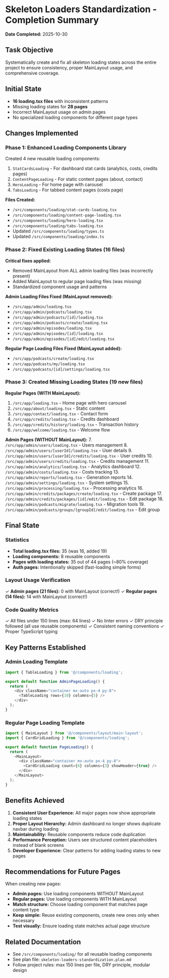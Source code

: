 # Skeleton Loaders Standardization - Completion Summary

**Date Completed:** 2025-10-30

## Task Objective
Systematically create and fix all skeleton loading states across the entire project to ensure consistency, proper MainLayout usage, and comprehensive coverage.

## Initial State
- **16 loading.tsx files** with inconsistent patterns
- Missing loading states for **28 pages**
- Incorrect MainLayout usage on admin pages
- No specialized loading components for different page types

## Changes Implemented

### Phase 1: Enhanced Loading Components Library
Created 4 new reusable loading components:
1. `StatCardsLoading` - For dashboard stat cards (analytics, costs, credits pages)
2. `ContentPageLoading` - For static content pages (about, contact)
3. `HeroLoading` - For home page with carousel
4. `TabsLoading` - For tabbed content pages (costs page)

**Files Created:**
- `/src/components/loading/stat-cards-loading.tsx`
- `/src/components/loading/content-page-loading.tsx`
- `/src/components/loading/hero-loading.tsx`
- `/src/components/loading/tabs-loading.tsx`
- Updated `/src/components/loading/types.ts`
- Updated `/src/components/loading/index.ts`

### Phase 2: Fixed Existing Loading States (16 files)
**Critical fixes applied:**
- Removed MainLayout from ALL admin loading files (was incorrectly present)
- Added MainLayout to regular page loading files (was missing)
- Standardized component usage and patterns

**Admin Loading Files Fixed (MainLayout removed):**
- `/src/app/admin/loading.tsx`
- `/src/app/admin/podcasts/loading.tsx`
- `/src/app/admin/podcasts/[id]/loading.tsx`
- `/src/app/admin/podcasts/create/loading.tsx`
- `/src/app/admin/episodes/loading.tsx`
- `/src/app/admin/episodes/[id]/loading.tsx`
- `/src/app/admin/episodes/[id]/edit/loading.tsx`

**Regular Page Loading Files Fixed (MainLayout added):**
- `/src/app/podcasts/create/loading.tsx`
- `/src/app/podcasts/my/loading.tsx`
- `/src/app/podcasts/[id]/settings/loading.tsx`

### Phase 3: Created Missing Loading States (19 new files)

**Regular Pages (WITH MainLayout):**
1. `/src/app/loading.tsx` - Home page with hero carousel
2. `/src/app/about/loading.tsx` - Static content
3. `/src/app/contact/loading.tsx` - Contact form
4. `/src/app/credits/loading.tsx` - Credits dashboard
5. `/src/app/credits/history/loading.tsx` - Transaction history
6. `/src/app/welcome/loading.tsx` - Welcome flow

**Admin Pages (WITHOUT MainLayout):**
7. `/src/app/admin/users/loading.tsx` - Users management
8. `/src/app/admin/users/[userId]/loading.tsx` - User details
9. `/src/app/admin/users/[userId]/credits/loading.tsx` - User credits
10. `/src/app/admin/users/credits/loading.tsx` - Credits management
11. `/src/app/admin/analytics/loading.tsx` - Analytics dashboard
12. `/src/app/admin/costs/loading.tsx` - Costs tracking
13. `/src/app/admin/reports/loading.tsx` - Generation reports
14. `/src/app/admin/settings/loading.tsx` - System settings
15. `/src/app/admin/processing/loading.tsx` - Processing analytics
16. `/src/app/admin/credits/packages/create/loading.tsx` - Create package
17. `/src/app/admin/credits/packages/[id]/edit/loading.tsx` - Edit package
18. `/src/app/admin/podcasts/migrate/loading.tsx` - Migration tools
19. `/src/app/admin/podcasts/groups/[groupId]/edit/loading.tsx` - Edit group

## Final State

### Statistics
- **Total loading.tsx files:** 35 (was 16, added 19)
- **Loading components:** 8 reusable components
- **Pages with loading states:** 35 out of 44 pages (~80% coverage)
- **Auth pages:** Intentionally skipped (fast-loading simple forms)

### Layout Usage Verification
✓ **Admin pages (21 files):** 0 with MainLayout (correct!)
✓ **Regular pages (14 files):** 14 with MainLayout (correct!)

### Code Quality Metrics
✓ All files under 150 lines (max: 64 lines)
✓ No linter errors
✓ DRY principle followed (all use reusable components)
✓ Consistent naming conventions
✓ Proper TypeScript typing

## Key Patterns Established

### Admin Loading Template
```typescript
import { TableLoading } from '@/components/loading';

export default function AdminPageLoading() {
  return (
    <div className="container mx-auto px-4 py-8">
      <TableLoading rows={10} columns={5} />
    </div>
  );
}
```

### Regular Page Loading Template
```typescript
import { MainLayout } from '@/components/layout/main-layout';
import { CardGridLoading } from '@/components/loading';

export default function PageLoading() {
  return (
    <MainLayout>
      <div className="container mx-auto px-4 py-8">
        <CardGridLoading count={6} columns={3} showHeader={true} />
      </div>
    </MainLayout>
  );
}
```

## Benefits Achieved

1. **Consistent User Experience:** All major pages now show appropriate loading states
2. **Proper Layout Hierarchy:** Admin dashboard no longer shows duplicate navbar during loading
3. **Maintainability:** Reusable components reduce code duplication
4. **Performance Perception:** Users see structured content placeholders instead of blank screens
5. **Developer Experience:** Clear patterns for adding loading states to new pages

## Recommendations for Future Pages

When creating new pages:
- **Admin pages:** Use loading components WITHOUT MainLayout
- **Regular pages:** Use loading components WITH MainLayout
- **Match structure:** Choose loading component that matches page content type
- **Keep simple:** Reuse existing components, create new ones only when necessary
- **Test visually:** Ensure loading state matches actual page structure

## Related Documentation
- See `/src/components/loading/` for all reusable loading components
- See plan file: `skeleton-loaders-standardization.plan.md`
- Follow project rules: max 150 lines per file, DRY principle, modular design

